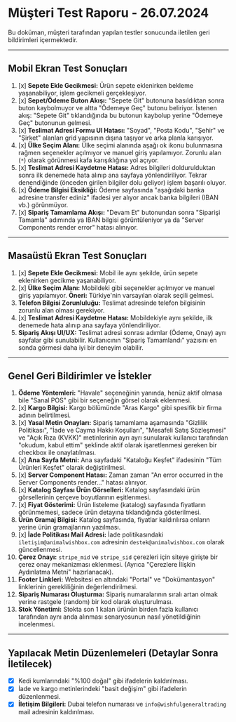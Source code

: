 # Müşteri Test Raporu - 26.07.2024

Bu doküman, müşteri tarafından yapılan testler sonucunda iletilen geri bildirimleri içermektedir.

---

## Mobil Ekran Test Sonuçları

1.  [x] **Sepete Ekle Gecikmesi:** Ürün sepete eklenirken bekleme yaşanabiliyor, işlem gecikmeli gerçekleşiyor.
2.  [x] **Sepet/Ödeme Buton Akışı:** "Sepete Git" butonuna basıldıktan sonra buton kaybolmuyor ve altta "Ödemeye Geç" butonu beliriyor. İstenen akış: "Sepete Git" tıklandığında bu butonun kaybolup yerine "Ödemeye Geç" butonunun gelmesi.
3.  [x] **Teslimat Adresi Formu UI Hatası:** "Soyad", "Posta Kodu", "Şehir" ve "Şirket" alanları grid yapısının dışına taşıyor ve arka planla karışıyor.
4.  [x] **Ülke Seçim Alanı:** Ülke seçimi alanında aşağı ok ikonu bulunmasına rağmen seçenekler açılmıyor ve manuel giriş yapılamıyor. Zorunlu alan (`*`) olarak görünmesi kafa karışıklığına yol açıyor.
5.  [x] **Teslimat Adresi Kaydetme Hatası:** Adres bilgileri doldurulduktan sonra ilk denemede hata alınıp ana sayfaya yönlendiriliyor. Tekrar denendiğinde (önceden girilen bilgiler dolu geliyor) işlem başarılı oluyor.
6.  [x] **Ödeme Bilgisi Eksikliği:** Ödeme sayfasında "aşağıdaki banka adresine transfer ediniz" ifadesi yer alıyor ancak banka bilgileri (IBAN vb.) görünmüyor.
7.  [x] **Sipariş Tamamlama Akışı:** "Devam Et" butonundan sonra "Siparişi Tamamla" adımında ya IBAN bilgisi görüntüleniyor ya da "Server Components render error" hatası alınıyor.

---

## Masaüstü Ekran Test Sonuçları

1.  [x] **Sepete Ekle Gecikmesi:** Mobil ile aynı şekilde, ürün sepete eklenirken gecikme yaşanabiliyor.
2.  [x] **Ülke Seçim Alanı:** Mobildeki gibi seçenekler açılmıyor ve manuel giriş yapılamıyor. **Öneri:** Türkiye'nin varsayılan olarak seçili gelmesi.
3.  **Telefon Bilgisi Zorunluluğu:** Teslimat adresinde telefon bilgisinin zorunlu alan olması gerekiyor.
4.  [x] **Teslimat Adresi Kaydetme Hatası:** Mobildekiyle aynı şekilde, ilk denemede hata alınıp ana sayfaya yönlendiriliyor.
5.  **Sipariş Akışı UI/UX:** Teslimat adresi sonrası adımlar (Ödeme, Onay) ayrı sayfalar gibi sunulabilir. Kullanıcının "Sipariş Tamamlandı" yazısını en sonda görmesi daha iyi bir deneyim olabilir.

---

## Genel Geri Bildirimler ve İstekler

1.  **Ödeme Yöntemleri:** "Havale" seçeneğinin yanında, henüz aktif olmasa bile "Sanal POS" gibi bir seçeneğin görsel olarak eklenmesi.
2.  [x] **Kargo Bilgisi:** Kargo bölümünde "Aras Kargo" gibi spesifik bir firma adının belirtilmesi.
3.  [x] **Yasal Metin Onayları:** Sipariş tamamlama aşamasında "Gizlilik Politikası", "İade ve Cayma Hakkı Koşulları", "Mesafeli Satış Sözleşmesi" ve "Açık Rıza (KVKK)" metinlerinin ayrı ayrı sunularak kullanıcı tarafından "okudum, kabul ettim" şeklinde aktif olarak işaretlenmesi gereken bir checkbox ile onaylatılması.
4.  [x] **Ana Sayfa Metni:** Ana sayfadaki "Kataloğu Keşfet" ifadesinin "Tüm Ürünleri Keşfet" olarak değiştirilmesi.
5.  [x] **Server Component Hatası:** Zaman zaman "An error occurred in the Server Components render..." hatası alınıyor.
6.  [x] **Katalog Sayfası Ürün Görselleri:** Katalog sayfasındaki ürün görsellerinin çerçeve boyutlarının eşitlenmesi.
7.  [x] **Fiyat Gösterimi:** Ürün listeleme (katalog) sayfasında fiyatların görünmemesi, sadece ürün detayına tıklandığında gösterilmesi.
8.  **Ürün Gramaj Bilgisi:** Katalog sayfasında, fiyatlar kaldırılırsa onların yerine ürün gramajlarının yazılması.
9.  [x] **İade Politikası Mail Adresi:** İade politikasındaki `iletişim@animalwishbox.com` adresinin `destek@animalwishbox.com` olarak güncellenmesi.
10. **Çerez Onayı:** `stripe_mid` ve `stripe_sid` çerezleri için siteye girişte bir çerez onay mekanizması eklenmesi. (Ayrıca "Çerezlere İlişkin Aydınlatma Metni" hazırlanacak).
11. **Footer Linkleri:** Websitesi en altındaki "Portal" ve "Dokümantasyon" linklerinin gerekliliğinin değerlendirilmesi.
12. **Sipariş Numarası Oluşturma:** Sipariş numaralarının sıralı artan olmak yerine rastgele (random) bir kod olarak oluşturulması.
13. **Stok Yönetimi:** Stokta son 1 kalan ürünün birden fazla kullanıcı tarafından aynı anda alınması senaryosunun nasıl yönetildiğinin incelenmesi.

---

## Yapılacak Metin Düzenlemeleri (Detaylar Sonra İletilecek)

- [x] Kedi kumlarındaki "%100 doğal" gibi ifadelerin kaldırılması.
- [x] İade ve kargo metinlerindeki "basit değişim" gibi ifadelerin düzenlenmesi.
- [x] **İletişim Bilgileri:** Dubai telefon numarası ve `info@wishfulgeneraltrading` mail adresinin kaldırılması. 